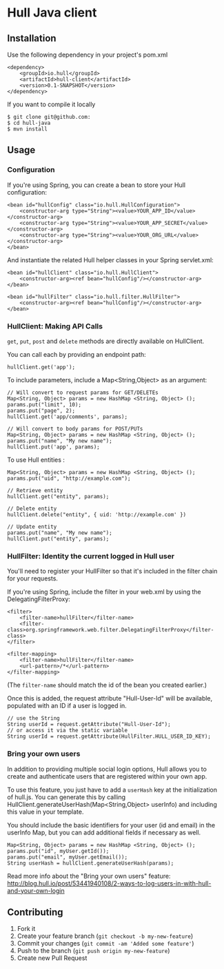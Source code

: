 # Hull Java client

## Installation

Use the following dependency in your project's pom.xml

    <dependency>
        <groupId>io.hull</groupId>
        <artifactId>hull-client</artifactId>
        <version>0.1-SNAPSHOT</version>
    </dependency>

If you want to compile it locally

    $ git clone git@github.com:
    $ cd hull-java
    $ mvn install

## Usage

### Configuration

If you're using Spring, you can create a bean to store your Hull configuration:

    <bean id="hullConfig" class="io.hull.HullConfiguration">
        <constructor-arg type="String"><value>YOUR_APP_ID</value></constructor-arg>
        <constructor-arg type="String"><value>YOUR_APP_SECRET</value></constructor-arg>
        <constructor-arg type="String"><value>YOUR_ORG_URL</value></constructor-arg>
    </bean>

And instantiate the related Hull helper classes in your Spring servlet.xml:

    <bean id="hullClient" class="io.hull.HullClient">
        <constructor-arg><ref bean="hullConfig"/></constructor-arg>
    </bean>

    <bean id="hullFilter" class="io.hull.filter.HullFilter">
        <constructor-arg><ref bean="hullConfig"/></constructor-arg>
    </bean>

### HullClient: Making API Calls

`get`, `put`, `post` and `delete` methods are directly available on HullClient.

You can call each by providing an endpoint path:

    hullClient.get('app');

To include parameters, include a Map<String,Object> as an argument:

    // Will convert to request params for GET/DELETEs
    Map<String, Object> params = new HashMap <String, Object> ();
    params.put("limit", 10);
    params.put("page", 2);
    hullClient.get('app/comments', params);

    // Will convert to body params for POST/PUTs
    Map<String, Object> params = new HashMap <String, Object> ();
    params.put("name", "My new name");
    hullClient.put('app', params);


To use Hull entities :

    Map<String, Object> params = new HashMap <String, Object> ();
    params.put("uid", "http://example.com");

    // Retrieve entity
    hullClient.get("entity", params);

    // Delete entity
    hullClient.delete("entity", { uid: 'http://example.com' })

    // Update entity
    params.put("name", "My new name");
    hullClient.put("entity", params);

### HullFilter: Identity the current logged in Hull user
You'll need to register your HullFilter so that it's included in the filter chain for your requests.

If you're using Spring, include the filter in your web.xml by using the DelegatingFilterProxy:

    <filter>
        <filter-name>hullFilter</filter-name>
        <filter-class>org.springframework.web.filter.DelegatingFilterProxy</filter-class>
    </filter>

    <filter-mapping>
        <filter-name>hullFilter</filter-name>
        <url-pattern>/*</url-pattern>
    </filter-mapping>

(The `filter-name` should match the id of the bean you created earlier.)

Once this is added, the request attribute "Hull-User-Id" will be available, populated with an ID if a user is logged in.

    // use the String
    String userId = request.getAttribute("Hull-User-Id");
    // or access it via the static variable
    String userId = request.getAttribute(HullFilter.HULL_USER_ID_KEY); 
    
### Bring your own users

In addition to providing multiple social login options, Hull allows you to create and authenticate users that are registered within your own app.

To use this feature, you just have to add a `userHash` key at the initialization of hull.js.
You can generate this by calling HullClient.generateUserHash(Map<String,Object> userInfo)  and including this value in your template.

You should include the basic identifiers for your user (id and email) in the userInfo Map, but you can add additional fields if necessary as well.

    Map<String, Object> params = new HashMap <String, Object> ();
    params.put("id", myUser.getId());
    params.put("email", myUser.getEmail());
    String userHash = hullClient.generateUserHash(params);

Read more info about the "Bring your own users" feature:
http://blog.hull.io/post/53441940108/2-ways-to-log-users-in-with-hull-and-your-own-login


## Contributing

1. Fork it
2. Create your feature branch (`git checkout -b my-new-feature`)
3. Commit your changes (`git commit -am 'Added some feature'`)
4. Push to the branch (`git push origin my-new-feature`)
5. Create new Pull Request
